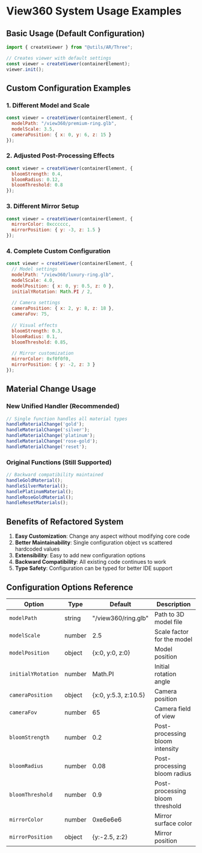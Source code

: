 # View360 System Usage Examples

## Basic Usage (Default Configuration)

```javascript
import { createViewer } from "@utils/AR/Three";

// Creates viewer with default settings
const viewer = createViewer(containerElement);
viewer.init();
```

## Custom Configuration Examples

### 1. Different Model and Scale
```javascript
const viewer = createViewer(containerElement, {
  modelPath: "/view360/premium-ring.glb",
  modelScale: 3.5,
  cameraPosition: { x: 0, y: 6, z: 15 }
});
```

### 2. Adjusted Post-Processing Effects
```javascript
const viewer = createViewer(containerElement, {
  bloomStrength: 0.4,
  bloomRadius: 0.12,
  bloomThreshold: 0.8
});
```

### 3. Different Mirror Setup
```javascript
const viewer = createViewer(containerElement, {
  mirrorColor: 0xcccccc,
  mirrorPosition: { y: -3, z: 1.5 }
});
```

### 4. Complete Custom Configuration
```javascript
const viewer = createViewer(containerElement, {
  // Model settings
  modelPath: "/view360/luxury-ring.glb",
  modelScale: 4.0,
  modelPosition: { x: 0, y: 0.5, z: 0 },
  initialYRotation: Math.PI / 2,
  
  // Camera settings
  cameraPosition: { x: 2, y: 8, z: 18 },
  cameraFov: 75,
  
  // Visual effects
  bloomStrength: 0.3,
  bloomRadius: 0.1,
  bloomThreshold: 0.85,
  
  // Mirror customization
  mirrorColor: 0xf0f0f0,
  mirrorPosition: { y: -2, z: 3 }
});
```

## Material Change Usage

### New Unified Handler (Recommended)
```javascript
// Single function handles all material types
handleMaterialChange('gold');
handleMaterialChange('silver');
handleMaterialChange('platinum');
handleMaterialChange('rose-gold');
handleMaterialChange('reset');
```

### Original Functions (Still Supported)
```javascript
// Backward compatibility maintained
handleGoldMaterial();
handleSilverMaterial();
handlePlatinumMaterial();
handleRoseGoldMaterial();
handleResetMaterials();
```

## Benefits of Refactored System

1. **Easy Customization**: Change any aspect without modifying core code
2. **Better Maintainability**: Single configuration object vs scattered hardcoded values
3. **Extensibility**: Easy to add new configuration options
4. **Backward Compatibility**: All existing code continues to work
5. **Type Safety**: Configuration can be typed for better IDE support

## Configuration Options Reference

| Option | Type | Default | Description |
|--------|------|---------|-------------|
| `modelPath` | string | "/view360/ring.glb" | Path to 3D model file |
| `modelScale` | number | 2.5 | Scale factor for the model |
| `modelPosition` | object | {x:0, y:0, z:0} | Model position |
| `initialYRotation` | number | Math.PI | Initial rotation angle |
| `cameraPosition` | object | {x:0, y:5.3, z:10.5} | Camera position |
| `cameraFov` | number | 65 | Camera field of view |
| `bloomStrength` | number | 0.2 | Post-processing bloom intensity |
| `bloomRadius` | number | 0.08 | Post-processing bloom radius |
| `bloomThreshold` | number | 0.9 | Post-processing bloom threshold |
| `mirrorColor` | number | 0xe6e6e6 | Mirror surface color |
| `mirrorPosition` | object | {y:-2.5, z:2} | Mirror position |
